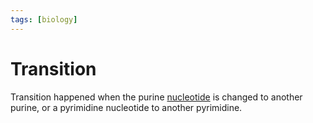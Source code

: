 ```yaml
---
tags: [biology]
---
```


# Transition

Transition happened when the purine [nucleotide](202308082154.md) is changed to
another purine, or a pyrimidine nucleotide to another pyrimidine.
